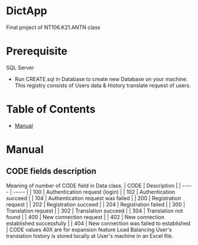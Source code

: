 # DictApp
Final project of NT106.K21.ANTN class

# Prerequisite
SQL Server
- Run CREATE.sql in Database to create new Database on your machine. This registry consists of Users data & History translate request of users.

# Table of Contents
- [Manual](#manual)

# Manual
## CODE fields description
Meaning of number of CODE field in Data class.
| CODE  | Description |
| ----- | -----       |
| 100   | Authentication request (login) |
| 102   | Authentication succeed |
| 104   | Authentication request was failed  |
| 200 | Registration request |
| 202 | Registration succeed |
| 204 | Registration failed |
| 300 | Translation request |
| 302 | Translation succeed |
| 304 | Translation not found |
| 400 | New connection request |
| 402 | New connection established successfully |
| 404 | New connection was failed to established |
CODE values 40X are for expansion feature Load Balancing
User's translation history is stored locally at User's machine in an Excel file.
